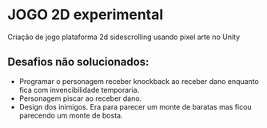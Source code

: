 # JOGO 2D experimental
Criação de jogo plataforma 2d sidescrolling usando pixel arte no Unity



## Desafios não solucionados:
- Programar o personagem receber knockback ao receber dano enquanto fica com invencibilidade temporaria.
- Personagem piscar ao receber dano.
- Design dos inimigos. Era para parecer um monte de baratas mas ficou parecendo um monte de bosta.
